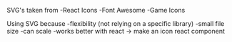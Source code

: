 SVG's taken from
-React Icons
-Font Awesome
-Game Icons

Using SVG because
-flexibility (not relying on a specific library)
-small file size
-can scale
-works better with react -> make an icon react component
